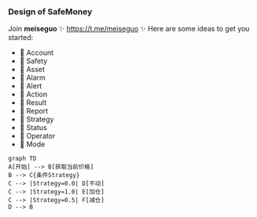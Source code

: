 ### Design of SafeMoney

Join **meiseguo** ✨ https://t.me/meiseguo ✨
Here are some ideas to get you started:

- 🌱 Account
- 🌱 Safety
- 🌱 Asset
- 🌱 Alarm
- 🌱 Alert
- 🌱 Action
- 🌱 Result
- 🌱 Report
- 🌱 Strategy
- 🌱 Status
- 🌱 Operator
- 🌱 Mode

```mermaid
graph TD
A[开始] --> B[获取当前价格]
B --> C{条件Strategy}
C --> |Strategy=0.0| D[不动]
C --> |Strategy=1.0| E[加仓]
C --> |Strategy=0.5| F[减仓]
D --> B
```
